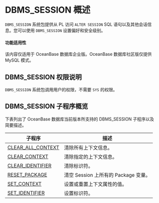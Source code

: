 # DBMS_SESSION 概述 

`DBMS_SESSION` 系统包提供从 PL 访问 `ALTER SESSION` SQL 语句以及其他会话信息。您可以使用 `DBMS_SESSION` 设置偏好和安全级别。

  <main id="notice" >
    <h4>功能适用性</h4>
    <p>该内容仅适用于 OceanBase 数据库企业版。OceanBase 数据库社区版仅提供 MySQL 模式。</p>
  </main>

## DBMS_SESSION 权限说明 

`DBMS_SESSION` 系统包调用用户的权限，不需要 `SYS` 的权限。

## DBMS_SESSION 子程序概览 

下表列出了 OceanBase 数据库当前版本所支持的 DBMS_SESSION 子程序以及简要描述。


|        子程序            |      描述       |
|--------------------------|---------------|
| [CLEAR_ALL_CONTEXT](../14500.dbms-session-oracle/200.clear-all-context-oracle.md) | 清除所有上下文信息。    |
| [CLEAR_CONTEXT](../14500.dbms-session-oracle/300.clear-context-oracle.md)     | 清除指定的上下文信息。   |
| [CLEAR_IDENTIFIER](../14500.dbms-session-oracle/400.clear-identifier-oracle.md)  | 清除标识符。        |
| [RESET_PACKAGE](../14500.dbms-session-oracle/1300.reset-package-of-oracle-mode.md) | 清空 Session 上所有的 Package 变量。 |
| [SET_CONTEXT](../14500.dbms-session-oracle/1400.set-context-oracle.md)       | 设置或重置上下文属性的值。 |
| [SET_IDENTIFIER](../14500.dbms-session-oracle/1600.set-identifier-oracle.md)    | 设置标识符。        |
